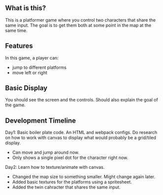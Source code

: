 ## What is this?
This is a platformer game where you control two characters that share the same input. The goal is to get them both at some point in the map at the same time.

## Features
In this game, a player can:

* jump to different platforms
* move left or right

## Basic Display

You should see the screen and the controls. Should also explain the goal of the game.

## Development Timeline

Day1: Basic boiler plate code. An HTML and webpack configs. Do research on how to work with canvas to display what would probably be a grid/tiled display.
* Can move and jump around now.
* Only shows a single pixel dot for the character right now.

Day2: Learn how to texture/animate with canvas.
* Changed the map size to something smaller. Might change again later.
* Added basic textures for the platforms using a spritesheet.
* Added the twin cahracter that shares the same input.